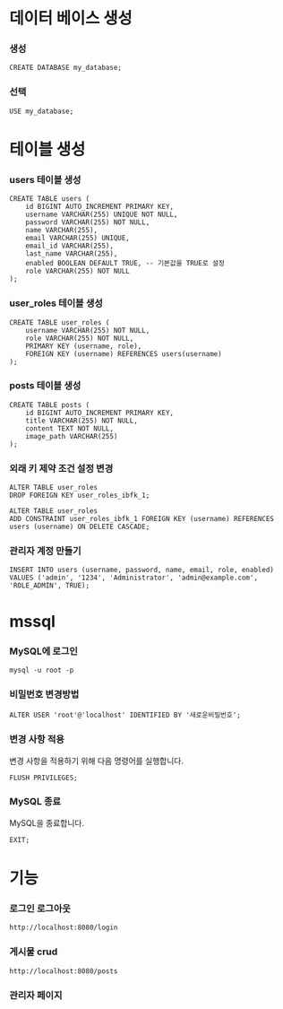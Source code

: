 # 데이터 베이스 생성

### 생성
```
CREATE DATABASE my_database;
```

### 선택
```
USE my_database;
```

#

# 테이블 생성


### users 테이블 생성
```
CREATE TABLE users (
    id BIGINT AUTO_INCREMENT PRIMARY KEY,
    username VARCHAR(255) UNIQUE NOT NULL,
    password VARCHAR(255) NOT NULL,
    name VARCHAR(255),
    email VARCHAR(255) UNIQUE,
    email_id VARCHAR(255),
    last_name VARCHAR(255),
    enabled BOOLEAN DEFAULT TRUE, -- 기본값을 TRUE로 설정
    role VARCHAR(255) NOT NULL
);
```
### user_roles 테이블 생성
```
CREATE TABLE user_roles (
    username VARCHAR(255) NOT NULL,
    role VARCHAR(255) NOT NULL,
    PRIMARY KEY (username, role),
    FOREIGN KEY (username) REFERENCES users(username)
);
```
### posts 테이블 생성
```
CREATE TABLE posts (
    id BIGINT AUTO_INCREMENT PRIMARY KEY,
    title VARCHAR(255) NOT NULL,
    content TEXT NOT NULL,
    image_path VARCHAR(255)
);
```

### 외래 키 제약 조건 설정 변경

```
ALTER TABLE user_roles 
DROP FOREIGN KEY user_roles_ibfk_1;

ALTER TABLE user_roles 
ADD CONSTRAINT user_roles_ibfk_1 FOREIGN KEY (username) REFERENCES users (username) ON DELETE CASCADE;
```

### 관리자 계정 만들기

```
INSERT INTO users (username, password, name, email, role, enabled) 
VALUES ('admin', '1234', 'Administrator', 'admin@example.com', 'ROLE_ADMIN', TRUE);
```

# mssql

### MySQL에 로그인

```
mysql -u root -p
```

### 비밀번호 변경방법

```
ALTER USER 'root'@'localhost' IDENTIFIED BY '새로운비밀번호';
```

### 변경 사항 적용
변경 사항을 적용하기 위해 다음 명령어를 실행합니다.
```
FLUSH PRIVILEGES;
```

### MySQL 종료
MySQL을 종료합니다.

```
EXIT;
```

# 기능

### 로그인 로그아웃

`http://localhost:8080/login`

### 게시물 crud

`http://localhost:8080/posts`

### 관리자 페이지